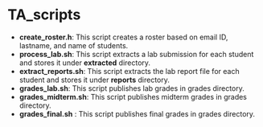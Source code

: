 # TA_scripts
* **create_roster.h**: This script creates a roster based on email ID, lastname, and name of students.
* **process_lab.sh**: This script extracts a lab submission for each student and stores it under **extracted** directory.
* **extract_reports.sh**: This script extracts the lab report file for each student and stores it under **reports** directory. 
* **grades_lab.sh**: This script publishes lab grades in grades directory. 
* **grades_midterm.sh**: This script publishes midterm grades in grades directory. 
* **grades_final.sh** : This script publishes final grades in grades directory. 

